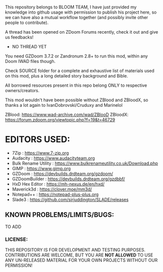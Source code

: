 This repository belongs to BLOOM TEAM, I have just provided my knowledge into github 
usage with permission to publish his project here, so we can have also a mutual
workflow together (and possibly invite other people to contribute).

A thread has been opened on ZDoom Forums recently, check it out and give us feedbacks!

- NO THREAD YET

You need GZDoom 3.7.2 or Zandronum 2.8+ to run this mod, within any Doom IWAD files though.

Check SOURCE folder for a complete and exhaustive list of materials used on this mod,
plus a long detailed story background and Bible.

All borrowed resources present in this repo belong ONLY to respective owners/creators.

This mod wouldn't have been possible without ZBlood and ZBloodX, so thanks a lot again to
IvanDobrovski/Cruduxy and Marinelol

ZBlood: https://www.wad-archive.com/wad/ZBlooD
ZBloodX: https://forum.zdoom.org/viewtopic.php?f=19&t=46729


# EDITORS USED:
- 7Zip : https://www.7-zip.org
- Audacity : https://www.audacityteam.org
- Bulk Rename Utility : https://www.bulkrenameutility.co.uk/Download.php
- GIMP : https://www.gimp.org
- GZDoom : https://devbuilds.drdteam.org/gzdoom/
- GZDoomBuilder : https://devbuilds.drdteam.org/gzdbbf/
- HxD Hex Editor : https://mh-nexus.de/en/hxd/
- Maverick3d : https://clover.moe/mm3d/
- Notepad++ : https://notepad-plus-plus.org
- Slade3 : https://github.com/sirjuddington/SLADE/releases

## KNOWN PROBLEMS/LIMITS/BUGS:
TO ADD

### LICENSE:
THIS REPOSITORY IS FOR DEVELOPMENT AND TESTING PURPOSES. CONTRIBUTIONS ARE WELCOME, BUT YOU ARE **NOT ALLOWED** TO USE ANY UN-RELEASED MATERIAL FOR YOUR OWN PROJECTS WITHOUT OUR PERMISSION!